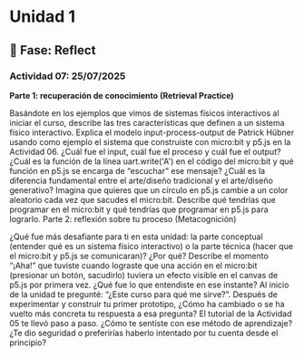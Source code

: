 # Unidad 1

## 🤔 Fase: Reflect

### Actividad 07: 25/07/2025

**Parte 1: recuperación de conocimiento (Retrieval Practice)**

Basándote en los ejemplos que vimos de sistemas físicos interactivos al iniciar el curso, describe las tres características que definen a un sistema físico interactivo.
Explica el modelo input-process-output de Patrick Hübner usando como ejemplo el sistema que construiste con micro:bit y p5.js en la Actividad 06. ¿Cuál fue el input, cuál fue el proceso y cuál fue el output?
¿Cuál es la función de la línea uart.write('A') en el código del micro:bit y qué función en p5.js se encarga de “escuchar” ese mensaje?
¿Cuál es la diferencia fundamental entre el arte/diseño tradicional y el arte/diseño generativo?
Imagina que quieres que un círculo en p5.js cambie a un color aleatorio cada vez que sacudes el micro:bit. Describe qué tendrías que programar en el micro:bit y qué tendrías que programar en p5.js para lograrlo.
Parte 2: reflexión sobre tu proceso (Metacognición)

¿Qué fue más desafiante para ti en esta unidad: la parte conceptual (entender qué es un sistema físico interactivo) o la parte técnica (hacer que el micro:bit y p5.js se comunicaran)? ¿Por qué?
Describe el momento “¡Aha!” que tuviste cuando lograste que una acción en el micro:bit (presionar un botón, sacudirlo) tuviera un efecto visible en el canvas de p5.js por primera vez. ¿Qué fue lo que entendiste en ese instante?
Al inicio de la unidad te pregunté: “¿Este curso para qué me sirve?”. Después de experimentar y construir tu primer prototipo, ¿Cómo ha cambiado o se ha vuelto más concreta tu respuesta a esa pregunta?
El tutorial de la Actividad 05 te llevó paso a paso. ¿Cómo te sentiste con ese método de aprendizaje? ¿Te dio seguridad o preferirías haberlo intentado por tu cuenta desde el principio?
